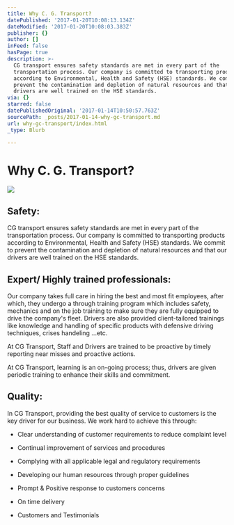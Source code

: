 ```yaml
---
title: Why C. G. Transport?
datePublished: '2017-01-20T10:08:13.134Z'
dateModified: '2017-01-20T10:08:03.383Z'
publisher: {}
author: []
inFeed: false
hasPage: true
description: >-
  CG transport ensures safety standards are met in every part of the
  transportation process. Our company is committed to transporting products
  according to Environmental, Health and Safety (HSE) standards. We commit to
  prevent the contamination and depletion of natural resources and that our
  drivers are well trained on the HSE standards.
via: {}
starred: false
datePublishedOriginal: '2017-01-14T10:50:57.763Z'
sourcePath: _posts/2017-01-14-why-gc-transport.md
url: why-gc-transport/index.html
_type: Blurb

---
```

# Why C. G. Transport?
![](https://the-grid-user-content.s3-us-west-2.amazonaws.com/ab8302f1-b4f9-468c-855f-ca60d2a32c30.png)

## Safety:

CG transport ensures safety standards are met in every part of the transportation process. Our company is committed to transporting products according to Environmental, Health and Safety (HSE) standards. We commit to prevent the contamination and depletion of natural resources and that our drivers are well trained on the HSE standards.

## Expert/ Highly trained professionals:

Our company takes full care in hiring the best and most fit employees, after which, they undergo a through training program which includes safety, mechanics and on the job training to make sure they are fully equipped to drive the company's fleet. Drivers are also provided client-tailored trainings like knowledge and handling of specific products with defensive driving techniques, crises handeling ...etc.

At CG Transport, Staff and Drivers are trained to be proactive by timely reporting near misses and proactive actions.

At CG Transport, learning is an on-going process; thus, drivers are given periodic training to enhance their skills and commitment.

## Quality:

In CG Transport, providing the best quality of service to customers is the key driver for our business. We work hard to achieve this through:

- Clear understanding of customer requirements to reduce complaint level

- Continual improvement of services and procedures

- Complying with all applicable legal and regulatory requirements

- Developing our human resources through proper guidelines

- Prompt & Positive response to customers concerns

- On time delivery

- Customers and Testimonials